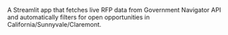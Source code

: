 A Streamlit app that fetches live RFP data from Government Navigator API and automatically filters for open opportunities in California/Sunnyvale/Claremont.

